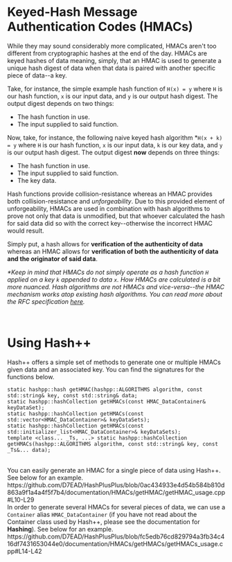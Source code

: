 <h1>Keyed-Hash Message Authentication Codes (HMACs)</h1>
<p>While they may sound considerably more complicated, HMACs aren't too different from cryptographic hashes at the end of the day. HMACs are keyed hashes of data meaning, simply, that an HMAC is used to generate a unique hash digest of data when that data is paired with another specific piece of data--a key.</p>

<p>Take, for instance, the simple example hash function of <code>H(x) = y</code> where <code>H</code> is our hash function, <code>x</code> is our input data, and <code>y</code> is our output hash digest. The output digest depends on two things:</p>

- The hash function in use.
- The input supplied to said function.

<p>Now, take, for instance, the following naive keyed hash algorithm *<code>H(x + k) = y</code> where <code>H</code> is our hash function, <code>x</code> is our input data, <code>k</code> is our key data, and <code>y</code> is our output hash digest. The output digest <b>now</b> depends on three things:</p>

- The hash function in use.
- The input supplied to said function.
- The key data.

<p>Hash functions provide collision-resistance whereas an HMAC provides both collision-resistance and <i>unforgeability</i>. Due to this provided element of unforgeability, HMACs are used in combination with hash algorithms to prove not only that data is unmodified, but that whoever calculated the hash for said data did so with the correct key--otherwise the incorrect HMAC would result.</p>

<p>Simply put, a hash allows for <b>verification of the authenticity of data</b> whereas an HMAC allows for <b>verification of both the authenticity of data and the originator of said data</b>.</p>

<p><i>*Keep in mind that HMACs do not simply operate as a hash function <code>H</code> applied on a key <code>k</code> appended to data <code>x</code>. How HMACs are calculated is a bit more nuanced. Hash algorithms are not HMACs and vice-versa--the HMAC mechanism works atop existing hash algorithms. You can read more about the RFC specification <a href="https://www.rfc-editor.org/rfc/rfc2104">here</a>.</i></p>

<br>
<h1>Using Hash++</h1>
Hash++ offers a simple set of methods to generate one or multiple HMACs given data and an associated key. You can find the signatures for the functions below.

```
static hashpp::hash getHMAC(hashpp::ALGORITHMS algorithm, const std::string& key, const std::string& data;
static hashpp::hashCollection getHMACs(const HMAC_DataContainer& keyDataSet);
static hashpp::hashCollection getHMACs(const std::vector<HMAC_DataContainer>& keyDataSets);
static hashpp::hashCollection getHMACs(const std::initializer_list<HMAC_DataContainer>& keyDataSets);
template <class... _Ts, ...> static hashpp::hashCollection getHMACs(hashpp::ALGORITHMS algorithm, const std::string& key, const _Ts&... data);
```

<br>
You can easily generate an HMAC for a single piece of data using Hash++. See below for an example.
https://github.com/D7EAD/HashPlusPlus/blob/0ac434933e4d54b584b810d863a9f1a4a4f5f7b4/documentation/HMACs/getHMAC/getHMAC_usage.cpp#L10-L29

<br>
In order to generate several HMACs for several pieces of data, we can use a <code>Container</code> alias <code>HMAC_DataContainer</code> (if you have not read about the Container class used by Hash++, please see the documentation for <b>Hashing</b>). See below for an example.
https://github.com/D7EAD/HashPlusPlus/blob/fc5edb76cd829794a3fb34c416df7431653044e0/documentation/HMACs/getHMACs/getHMACs_usage.cpp#L14-L42
